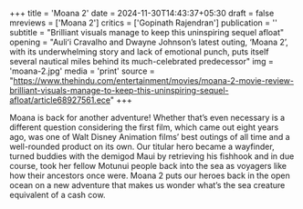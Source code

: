 +++
title = 'Moana 2'
date = 2024-11-30T14:43:37+05:30
draft = false
mreviews = ['Moana 2']
critics = ['Gopinath Rajendran']
publication = ''
subtitle = "Brilliant visuals manage to keep this uninspiring sequel afloat"
opening = "Auliʻi Cravalho and Dwayne Johnson’s latest outing, ‘Moana 2’, with its underwhelming story and lack of emotional punch, puts itself several nautical miles behind its much-celebrated predecessor"
img = 'moana-2.jpg'
media = 'print'
source = "https://www.thehindu.com/entertainment/movies/moana-2-movie-review-brilliant-visuals-manage-to-keep-this-uninspiring-sequel-afloat/article68927561.ece"
+++

Moana is back for another adventure! Whether that’s even necessary is a different question considering the first film, which came out eight years ago, was one of Walt Disney Animation films’ best outings of all time and a well-rounded product on its own. Our titular hero became a wayfinder, turned buddies with the demigod Maui by retrieving his fishhook and in due course, took her fellow Motunui people back into the sea as voyagers like how their ancestors once were. Moana 2 puts our heroes back in the open ocean on a new adventure that makes us wonder what’s the sea creature equivalent of a cash cow.
